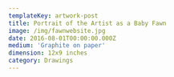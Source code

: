```yaml
---
templateKey: artwork-post
title: Portrait of the Artist as a Baby Fawn
image: /img/fawnwebsite.jpg
date: 2016-08-01T00:00:00.000Z
medium: 'Graphite on paper'
dimension: 12x9 inches
category: Drawings
---
```


